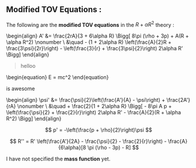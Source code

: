 ## Modified TOV Equations :
The following are the **modified TOV equations** in the $R + \alpha R^2$ theory :

\begin{align}
A' &= \frac{2rA}{3 + 6\alpha R} \Bigg[
    8\pi (\rho + 3p)
    + A(R + \alpha R^2) \nonumber \\
    &\quad - (1 + 2\alpha R)
      \left(\frac{A}{2}R + \frac{3\psi}{2r}\right)
    - \left(\frac{3}{r} + \frac{3\psi}{2}\right)
      2\alpha R'
\Bigg]
\end{align}


>helloo

\begin{equation}
E = mc^2
\end{equation}

is awesome
 
\begin{align}
\psi' &= \frac{\psi}{2}\left(\frac{A'}{A} - \psi\right)
      + \frac{2A'}{rA} \nonumber \\
     &\quad + \frac{2}{1 + 2\alpha R} \Bigg[
          - 8\pi A p
          + \left(\frac{\psi}{2} + \frac{2}{r}\right) 2\alpha R'
          - \frac{A}{2}(R + \alpha R^2)
      \Bigg]
\end{align}


$$
p' = -\left(\frac{p + \rho}{2}\right)\psi
$$

$$
R'' = R' \left(\frac{A'}{2A} - \frac{\psi}{2} - \frac{2}{r}\right) - \frac{A}{6\alpha}[8 \pi (\rho - 3p) - R]
$$

I have not specified the **mass function** yet. 
